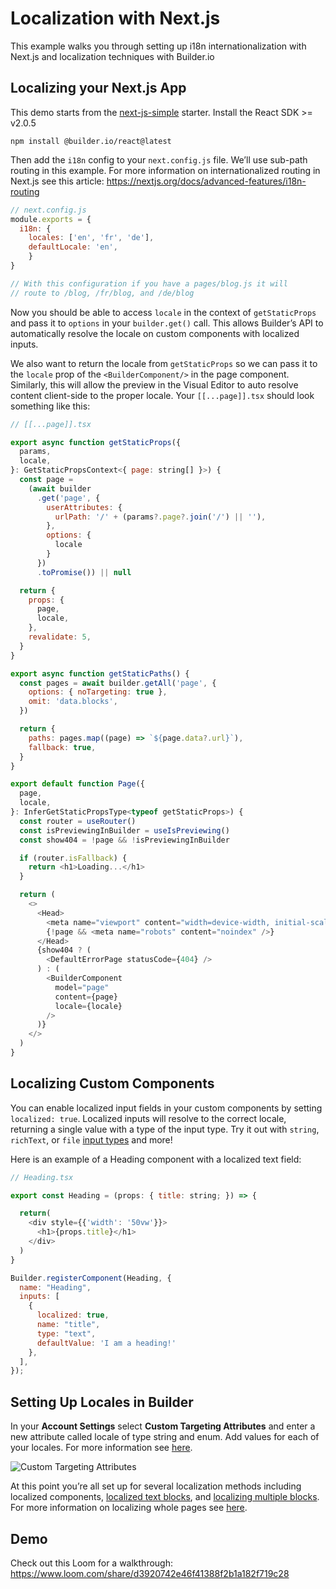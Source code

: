 # Localization with Next.js

This example walks you through setting up i18n internationalization with Next.js and localization techniques with Builder.io

## Localizing your Next.js App

This demo starts from the [next-js-simple](https://github.com/BuilderIO/builder/tree/main/examples/next-js-simple) starter. Install the React SDK >= v2.0.5

```
npm install @builder.io/react@latest
```

Then add the `i18n` config to your `next.config.js` file. We’ll use sub-path routing in this example. For more information on internationalized routing in Next.js see this article: https://nextjs.org/docs/advanced-features/i18n-routing

```javascript
// next.config.js
module.exports = {
  i18n: {
    locales: ['en', 'fr', 'de'],
    defaultLocale: 'en',
	}
}

// With this configuration if you have a pages/blog.js it will 
// route to /blog, /fr/blog, and /de/blog
```

Now you should be able to access `locale` in the context of `getStaticProps` and pass it to `options` in your `builder.get()` call. This allows Builder’s API to automatically resolve the locale on custom components with localized inputs.

We also want to return the locale from `getStaticProps` so we can pass it to the `locale` prop of the `<BuilderComponent/>` in the page component. Similarly, this will allow the preview in the Visual Editor to auto resolve content client-side to the proper locale. Your `[[...page]].tsx` should look something like this:

```javascript
// [[...page]].tsx

export async function getStaticProps({
  params,
  locale,
}: GetStaticPropsContext<{ page: string[] }>) {
  const page =
    (await builder
      .get('page', {
        userAttributes: {
          urlPath: '/' + (params?.page?.join('/') || ''),
        },
        options: { 
          locale 
        }
      })
      .toPromise()) || null

  return {
    props: {
      page,
      locale,
    },
    revalidate: 5,
  }
}

export async function getStaticPaths() {
  const pages = await builder.getAll('page', {
    options: { noTargeting: true },
    omit: 'data.blocks',
  })

  return {
    paths: pages.map((page) => `${page.data?.url}`),
    fallback: true,
  }
}

export default function Page({
  page,
  locale,
}: InferGetStaticPropsType<typeof getStaticProps>) {
  const router = useRouter()
  const isPreviewingInBuilder = useIsPreviewing()
  const show404 = !page && !isPreviewingInBuilder

  if (router.isFallback) {
    return <h1>Loading...</h1>
  }

  return (
    <>
      <Head>
        <meta name="viewport" content="width=device-width, initial-scale=1" />
        {!page && <meta name="robots" content="noindex" />}
      </Head>
      {show404 ? (
        <DefaultErrorPage statusCode={404} />
      ) : (
        <BuilderComponent 
          model="page" 
          content={page} 
          locale={locale}
        />
      )}
    </>
  )
}
```

## Localizing Custom Components

You can enable localized input fields in your custom components by setting `localized: true`. Localized inputs will resolve to the correct locale, returning a single value with a type of the input type. Try it out with `string`, `richText`, or `file` [input types](https://www.builder.io/c/docs/custom-components-input-types) and more!

Here is an example of a Heading component with a localized text field:

```javascript
// Heading.tsx

export const Heading = (props: { title: string; }) => {

  return(
    <div style={{'width': '50vw'}}>
      <h1>{props.title}</h1>
    </div>
  )
}

Builder.registerComponent(Heading, {
  name: "Heading",
  inputs: [
    {
      localized: true,
      name: "title",
      type: "text", 
      defaultValue: 'I am a heading!'
    },
  ],
});
```

## Setting Up Locales in Builder

In your **Account Settings** select **Custom Targeting Attributes** and enter a new attribute called locale of type string and enum. Add values for each of your locales. For more information see [here](https://www.builder.io/c/docs/add-remove-locales).

![Custom Targeting Attributes](https://cdn.builder.io/api/v1/image/assets%2F1a1fa54d8e524869b186d6dd63e1aeac%2F08518f0fad514e8e9b7763d25f6b8109)

At this point you’re all set up for several localization methods including localized components, [localized text blocks](https://www.builder.io/c/docs/localization-by-block), and [localizing multiple blocks](https://www.builder.io/c/docs/localization-grouped). For more information on localizing whole pages see [here](https://www.builder.io/c/docs/localization-whole-page).

## Demo
Check out this Loom for a walkthrough:
https://www.loom.com/share/d3920742e46f41388f2b1a182f719c28